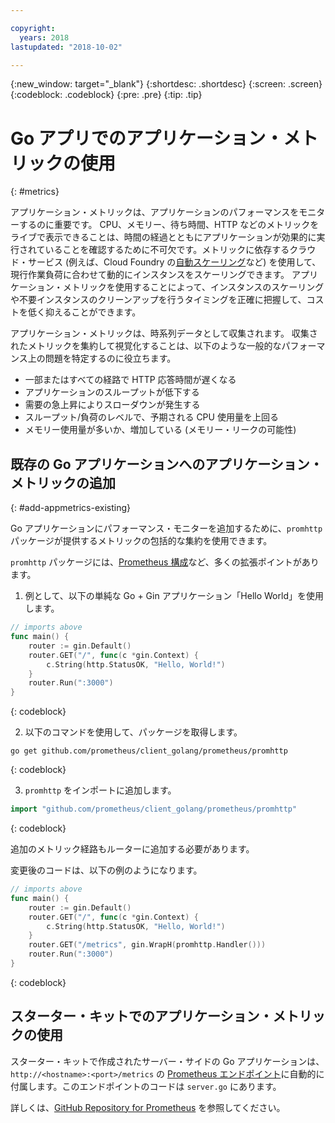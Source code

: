 ```yaml
---

copyright:
  years: 2018
lastupdated: "2018-10-02"

---
```


{:new_window: target="_blank"}
{:shortdesc: .shortdesc}
{:screen: .screen}
{:codeblock: .codeblock}
{:pre: .pre}
{:tip: .tip}

# Go アプリでのアプリケーション・メトリックの使用
{: #metrics}

アプリケーション・メトリックは、アプリケーションのパフォーマンスをモニターするのに重要です。 CPU、メモリー、待ち時間、HTTP などのメトリックをライブで表示できることは、時間の経過とともにアプリケーションが効果的に実行されていることを確認するために不可欠です。メトリックに依存するクラウド・サービス (例えば、Cloud Foundry の[自動スケーリング](/docs/services/Auto-Scaling/index.html)など) を使用して、現行作業負荷に合わせて動的にインスタンスをスケーリングできます。 アプリケーション・メトリックを使用することによって、インスタンスのスケーリングや不要インスタンスのクリーンアップを行うタイミングを正確に把握して、コストを低く抑えることができます。

アプリケーション・メトリックは、時系列データとして収集されます。 収集されたメトリックを集約して視覚化することは、以下のような一般的なパフォーマンス上の問題を特定するのに役立ちます。

* 一部またはすべての経路で HTTP 応答時間が遅くなる
* アプリケーションのスループットが低下する
* 需要の急上昇によりスローダウンが発生する
* スループット/負荷のレベルで、予期される CPU 使用量を上回る
* メモリー使用量が多いか、増加している (メモリー・リークの可能性)

## 既存の Go アプリケーションへのアプリケーション・メトリックの追加
{: #add-appmetrics-existing}

Go アプリケーションにパフォーマンス・モニターを追加するために、`promhttp` パッケージが提供するメトリックの包括的な集約を使用できます。

`promhttp` パッケージには、[Prometheus 構成](https://github.com/prometheus/client_golang)など、多くの拡張ポイントがあります。

1. 例として、以下の単純な Go + Gin アプリケーション「Hello World」を使用します。
  ```go
  // imports above
  func main() {
      router := gin.Default()
      router.GET("/", func(c *gin.Context) {
          c.String(http.StatusOK, "Hello, World!")
      }
      router.Run(":3000")
  }
  ```
  {: codeblock}

2. 以下のコマンドを使用して、パッケージを取得します。
  ```
  go get github.com/prometheus/client_golang/prometheus/promhttp
  ```
  {: codeblock}

3. `promhttp` をインポートに追加します。
  ```go
  import "github.com/prometheus/client_golang/prometheus/promhttp"
  ```
  {: codeblock}

  追加のメトリック経路もルーターに追加する必要があります。

  変更後のコードは、以下の例のようになります。
  ```go
  // imports above
  func main() {
      router := gin.Default()
      router.GET("/", func(c *gin.Context) {
          c.String(http.StatusOK, "Hello, World!")
      }
      router.GET("/metrics", gin.WrapH(promhttp.Handler()))
      router.Run(":3000")
  }
  ```
  {: codeblock}

## スターター・キットでのアプリケーション・メトリックの使用

スターター・キットで作成されたサーバー・サイドの Go アプリケーションは、`http://<hostname>:<port>/metrics` の [Prometheus エンドポイント](https://prometheus.io/)に自動的に付属します。このエンドポイントのコードは `server.go` にあります。

詳しくは、[GitHub Repository for Prometheus](https://github.com/prometheus/client_golang/) を参照してください。

